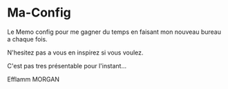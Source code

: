 # Ma-Config

Le Memo config pour me gagner du temps en faisant mon nouveau bureau a chaque fois.

N'hesitez pas a vous en inspirez si vous voulez.

C'est pas tres présentable pour l'instant...

Efflamm MORGAN
